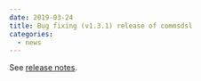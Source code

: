 ```yaml
---
date: 2019-03-24
title: Bug fixing (v1.3.1) release of commsdsl
categories:
  - news
---
```

See [release notes](https://github.com/arobenko/commsdsl/releases/tag/v1.3.1).

